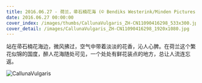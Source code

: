 ```yaml
---
title: 2016.06.27 - 荷兰，帚石楠花海 (© Bendiks Westerink/Minden Pictures)
date: 2016.06.27 00:00:00
cover_index: /images/thumbs/CallunaVulgaris_ZH-CN11090416298_533x300.jpg
cover_detail: /images/CallunaVulgaris_ZH-CN11090416298_1920x1080.jpg
---
```


站在帚石楠花海边，微风拂过，空气中带着淡淡的花香，沁人心脾。在荷兰这个繁花似锦的国度，醉人花海随处可见，一个处处有鲜花装点的地方，总让人流连忘返。

![CallunaVulgaris](/images/CallunaVulgaris_ZH-CN11090416298_1920x1080.jpg)
